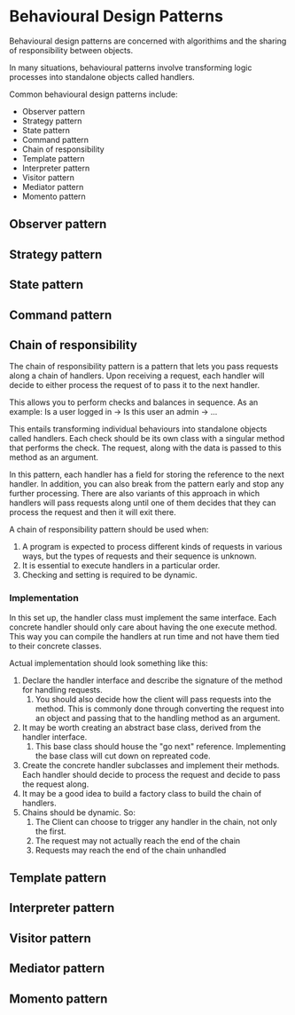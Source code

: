 # Behavioural Design Patterns

Behavioural design patterns are concerned with algorithims and the sharing of responsibility between objects.

In many situations, behavioural patterns involve transforming logic processes into standalone objects called handlers.

Common behavioural design patterns include:

- Observer pattern
- Strategy pattern
- State pattern
- Command pattern
- Chain of responsibility
- Template pattern
- Interpreter pattern
- Visitor pattern
- Mediator pattern
- Momento pattern

## Observer pattern

## Strategy pattern

## State pattern

## Command pattern

## Chain of responsibility

The chain of responsibility pattern is a pattern that lets you pass requests along a chain of handlers. Upon receiving a request, each handler will decide to either process the request of to pass it to the next handler.

This allows you to perform checks and balances in sequence. As an example: Is a user logged in -> Is this user an admin -> ...

This entails transforming individual behaviours into standalone objects called handlers. Each check should be its own class with a singular method that performs the check. The request, along with the data is passed to this method as an argument.

In this pattern, each handler has a field for storing the reference to the next handler. In addition, you can also break from the pattern early and stop any further processing. There are also variants of this approach in which handlers will pass requests along until one of them decides that they can process the request and then it will exit there. 

A chain of responsibility pattern should be used when:

1. A program is expected to process different kinds of requests in various ways, but the types of requests and their sequence is unknown.
2. It is essential to execute handlers in a particular order.
3. Checking and setting is required to be dynamic.

### Implementation

In this set up, the handler class must implement the same interface. Each concrete handler should only care about having the one execute method. This way you can compile the handlers at run time and not have them tied to their concrete classes.

Actual implementation should look something like this:

1. Declare the handler interface and describe the signature of the method for handling requests.
   1. You should also decide how the client will pass requests into the method. This is commonly done through converting the request into an object and passing that to the handling method as an argument.
2. It may be worth creating an abstract base class, derived from the handler interface.
   1. This base class should house the "go next" reference. Implementing the base class will cut down on repreated code.
3. Create the concrete handler subclasses and implement their methods. Each handler should decide to process the request and decide to pass the request along.
4. It may be a good idea to build a factory class to build the chain of handlers.
5. Chains should be dynamic. So:
   1. The Client can choose to trigger any handler in the chain, not only the first.
   2. The request may not actually reach the end of the chain
   3. Requests may reach the end of the chain unhandled



## Template pattern

## Interpreter pattern

## Visitor pattern

## Mediator pattern

## Momento pattern

